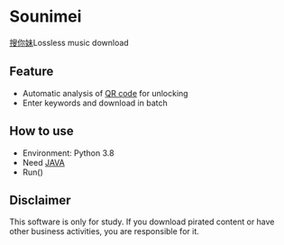 # Sounimei
[搜你妹](https://wsmusic.sounm.com/)Lossless music download

## Feature
- Automatic analysis of [QR code](https://wsmusic.sounm.com/unlock) for unlocking
- Enter keywords and download in batch

## How to use
- Environment: Python 3.8
- Need [JAVA](https://www.java.com/zh_CN/download/mac_download.jsp)
- Run()

## Disclaimer
This software is only for study.
If you download pirated content or have other business activities, you are responsible for it.
